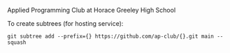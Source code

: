 Applied Programming Club at Horace Greeley High School

To create subtrees (for hosting service):
```
git subtree add --prefix={} https://github.com/ap-club/{}.git main --squash
```
